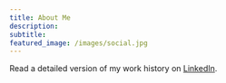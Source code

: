```yaml
---
title: About Me
description:
subtitle: 
featured_image: /images/social.jpg
---
```


Read a detailed version of my work history on <a href="https://www.linkedin.com/in/bhavik-maneck/">LinkedIn</a>.
